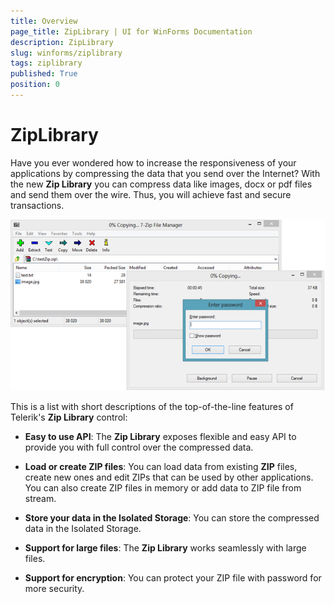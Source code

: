 ```yaml
---
title: Overview
page_title: ZipLibrary | UI for WinForms Documentation
description: ZipLibrary
slug: winforms/ziplibrary
tags: ziplibrary
published: True
position: 0
---
```


# ZipLibrary


Have you ever wondered how to increase the responsiveness of your applications by compressing the data that you send over the Internet? With the new __Zip Library__ you can compress data like images, docx or pdf files and send them over the wire. Thus, you will achieve fast and secure transactions.

![ziplibrary 001](images/ziplibrary001.png)

This is a list with short descriptions of the top-of-the-line features of Telerik's __Zip Library__ control:

* __Easy to use API__: The __Zip Library__ exposes flexible and easy API to provide you with full control over the compressed data.

* __Load or create ZIP files__: You can load data from existing __ZIP__ files, create new ones and edit ZIPs that can be used by other applications. You can also create ZIP files in memory or add data to ZIP file from stream.

* __Store your data in the Isolated Storage__: You can store the compressed data in the Isolated Storage.

* __Support for large files__: The __Zip Library__ works seamlessly with large files.

* __Support for encryption__: You can protect your ZIP file with password for more security.